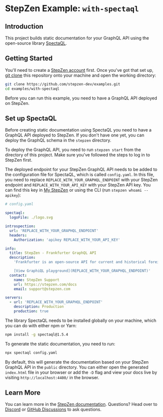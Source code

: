 # StepZen Example: `with-spectaql` 

## Introduction

This project builds static documentation for your GraphQL API using the open-source library [SpectaQL](https://github.com/anvilco/spectaql).

## Getting Started

You'll need to create a [StepZen account](https://stepzen.com/signup) first. Once you've got that set up, [git clone](https://www.atlassian.com/git/tutorials/setting-up-a-repository/git-clone) this repository onto your machine and open the working directory:

```bash
git clone https://github.com/stepzen-dev/examples.git
cd examples/with-spectaql
```

Before you can run this example, you need to have a GraphQL API deployed on StepZen. 

## Set up SpectaQL

Before creating static documentation using SpectaQL you need to have a GraphQL API deployed to StepZen. If you don't have one yet, you can deploy the GraphQL schema in the `stepzen` directory. 

To deploy the GraphQL API, you need to run `stepzen start` from the directory of this project. Make sure you've followed the steps to log in to StepZen first. 

The deployed endpoint for your StepZen GraphQL API needs to be added to the configuration file for SpectaQL, which is called `config.yaml`. In this file, you need to replace `REPLACE_WITH_YOUR_GRAPHQL_ENDPOINT` with your StepZen endpoint and `REPLACE_WITH_YOUR_API_KEY` with your StepZen API key. You can find this key in [My StepZen](https://stepzen.com/account) or using the CLI (run `stepzen whoami --apikey`): 

```yaml
# config.yaml

spectaql:
  logoFile: ./logo.svg

introspection:
  url: 'REPLACE_WITH_YOUR_GRAPHQL_ENDPOINT'
  headers:
    Authorization: 'apikey REPLACE_WITH_YOUR_API_KEY'

info:
  title: StepZen - Frankfurter GraphQL API
  description:
    'Frankfurter is an open-source API for current and historical foreign exchange rates published by the European Central Bank. Using GraphQL!

    [View GraphiQL playground](REPLACE_WITH_YOUR_GRAPHQL_ENDPOINT)'
  contact:
    name: StepZen Support
    url: https://stepzen.com/docs
    email: support@stepzen.com

servers:
  - url: 'REPLACE_WITH_YOUR_GRAPHQL_ENDPOINT'
    description: Production
    production: true
```

The library SpectaQL needs to be installed globally on your machine, which you can do with either npm or Yarn:

```bash
npm install -g spectaql@1.5.4
```

To generate the static documentation, you need to run:

```bash
npx spectaql config.yaml
```

By default, this will generate the documentation based on your StepZen GraphQL API in the `public` directory. You can either open the generated `index.html` file in your browser or add the `-D` flag and view your docs live by visiting `http://localhost:4400/` in the browser.

## Learn More

You can learn more in the [StepZen documentation](https://stepzen.com/docs). Questions? Head over to [Discord](https://discord.gg/9k2VdPn2FR) or [GitHub Discussions](https://github.com/stepzen-dev/examples/discussions) to ask questions.
